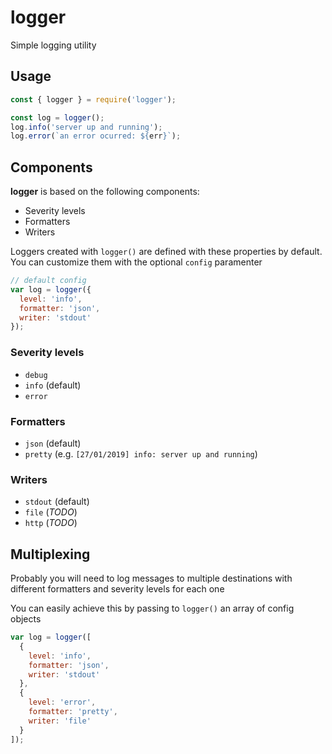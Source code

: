 logger
======

Simple logging utility

Usage
-----

```js
const { logger } = require('logger');

const log = logger();
log.info('server up and running');
log.error(`an error ocurred: ${err}`);
```

Components
----------

**logger** is based on the following components:

  * Severity levels
  * Formatters
  * Writers

Loggers created with `logger()` are defined with these properties by default.
You can customize them with the optional `config` paramenter

```js
// default config
var log = logger({
  level: 'info',
  formatter: 'json',
  writer: 'stdout'
});
```

### Severity levels

  * `debug`
  * `info` (default)
  * `error`

### Formatters

  * `json` (default)
  * `pretty` (e.g. `[27/01/2019] info: server up and running`)

### Writers

  * `stdout` (default)
  * `file` (_TODO_)
  * `http` (_TODO_)

Multiplexing
------------

Probably you will need to log messages to multiple destinations with different
formatters and severity levels for each one

You can easily achieve this by passing to `logger()` an array of config objects

```js
var log = logger([
  {
    level: 'info',
    formatter: 'json',
    writer: 'stdout'
  },
  {
    level: 'error',
    formatter: 'pretty',
    writer: 'file'
  }
]);
```
